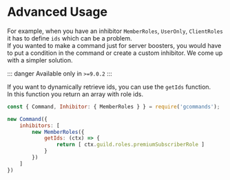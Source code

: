 # Advanced Usage

For example, when you have an inhibitor `MemberRoles`, `UserOnly`, `ClientRoles` it has to define `ids` which can be a problem.  
If you wanted to make a command just for server boosters, you would have to put a condition in the command or create a custom inhibitor. We come up with a simpler solution.

::: danger
Available only in `>=9.0.2`
:::

If you want to dynamically retrieve ids, you can use the `getIds` function.  
In this function you return an array with role ids.

```js
const { Command, Inhibitor: { MemberRoles } } = require('gcommands');

new Command({
    inhibitors: [
        new MemberRoles({
            getIds: (ctx) => {
                return [ ctx.guild.roles.premiumSubscriberRole ]
            }
        })
    ]
})
```